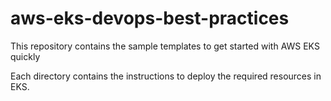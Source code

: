 # aws-eks-devops-best-practices

This repository contains the sample templates to get started with AWS EKS quickly

Each directory contains the instructions to deploy the required resources in EKS.